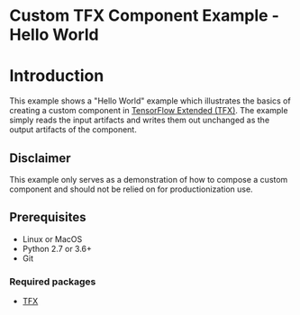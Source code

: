 # Custom TFX Component Example - Hello World

# Introduction
This example shows a "Hello World" example which illustrates the basics of
creating a custom component in
[TensorFlow Extended (TFX)](https://tensorflow.org/tfx). The example simply
reads the input artifacts and writes them out unchanged as the output artifacts
of the component.

## Disclaimer
This example only serves as a demonstration of how to compose a custom component
and should not be relied on for productionization use.

## Prerequisites

* Linux or MacOS
* Python 2.7 or 3.6+
* Git

### Required packages
* [TFX](https://pypi.org/project/tfx/)
